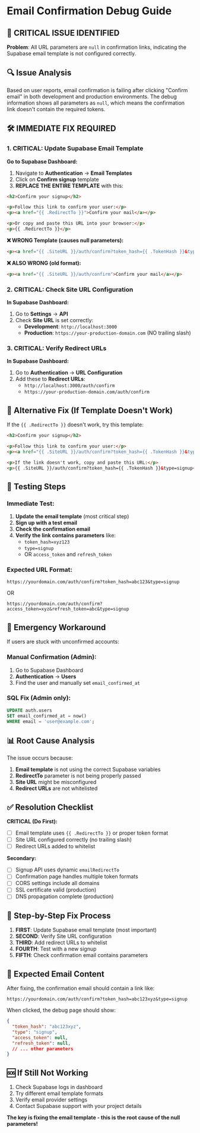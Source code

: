 # Email Confirmation Debug Guide

## 🚨 CRITICAL ISSUE IDENTIFIED

**Problem**: All URL parameters are `null` in confirmation links, indicating the Supabase email template is not configured correctly.

## 🔍 Issue Analysis

Based on user reports, email confirmation is failing after clicking "Confirm email" in both development and production environments. The debug information shows all parameters as `null`, which means the confirmation link doesn't contain the required tokens.

## 🛠️ IMMEDIATE FIX REQUIRED

### 1. **CRITICAL**: Update Supabase Email Template

**Go to Supabase Dashboard:**
1. Navigate to **Authentication** → **Email Templates**
2. Click on **Confirm signup** template
3. **REPLACE THE ENTIRE TEMPLATE** with this:

```html
<h2>Confirm your signup</h2>

<p>Follow this link to confirm your user:</p>
<p><a href="{{ .RedirectTo }}">Confirm your mail</a></p>

<p>Or copy and paste this URL into your browser:</p>
<p>{{ .RedirectTo }}</p>
```

**❌ WRONG Template (causes null parameters):**
```html
<p><a href="{{ .SiteURL }}/auth/confirm?token_hash={{ .TokenHash }}&type=signup">Confirm your mail</a></p>
```

**❌ ALSO WRONG (old format):**
```html
<p><a href="{{ .SiteURL }}/auth/confirm">Confirm your mail</a></p>
```

### 2. **CRITICAL**: Check Site URL Configuration

**In Supabase Dashboard:**
1. Go to **Settings** → **API**
2. Check **Site URL** is set correctly:
   - **Development**: `http://localhost:3000`
   - **Production**: `https://your-production-domain.com` (NO trailing slash)

### 3. **CRITICAL**: Verify Redirect URLs

**In Supabase Dashboard:**
1. Go to **Authentication** → **URL Configuration**
2. Add these to **Redirect URLs**:
   - `http://localhost:3000/auth/confirm`
   - `https://your-production-domain.com/auth/confirm`

## 🔧 Alternative Fix (If Template Doesn't Work)

If the `{{ .RedirectTo }}` doesn't work, try this template:

```html
<h2>Confirm your signup</h2>

<p>Follow this link to confirm your user:</p>
<p><a href="{{ .SiteURL }}/auth/confirm?token_hash={{ .TokenHash }}&type=signup">Confirm your mail</a></p>

<p>If the link doesn't work, copy and paste this URL:</p>
<p>{{ .SiteURL }}/auth/confirm?token_hash={{ .TokenHash }}&type=signup</p>
```

## 🧪 Testing Steps

### Immediate Test:
1. **Update the email template** (most critical step)
2. **Sign up with a test email**
3. **Check the confirmation email**
4. **Verify the link contains parameters** like:
   - `token_hash=xyz123`
   - `type=signup`
   - OR `access_token` and `refresh_token`

### Expected URL Format:
```
https://yourdomain.com/auth/confirm?token_hash=abc123&type=signup
```
OR
```
https://yourdomain.com/auth/confirm?access_token=xyz&refresh_token=abc&type=signup
```

## 🚨 Emergency Workaround

If users are stuck with unconfirmed accounts:

### Manual Confirmation (Admin):
1. Go to Supabase Dashboard
2. **Authentication** → **Users**
3. Find the user and manually set `email_confirmed_at`

### SQL Fix (Admin only):
```sql
UPDATE auth.users 
SET email_confirmed_at = now() 
WHERE email = 'user@example.com';
```

## 📊 Root Cause Analysis

The issue occurs because:
1. **Email template** is not using the correct Supabase variables
2. **RedirectTo** parameter is not being properly passed
3. **Site URL** might be misconfigured
4. **Redirect URLs** are not whitelisted

## ✅ Resolution Checklist

**CRITICAL (Do First):**
- [ ] Email template uses `{{ .RedirectTo }}` or proper token format
- [ ] Site URL configured correctly (no trailing slash)
- [ ] Redirect URLs added to whitelist

**Secondary:**
- [ ] Signup API uses dynamic `emailRedirectTo`
- [ ] Confirmation page handles multiple token formats
- [ ] CORS settings include all domains
- [ ] SSL certificate valid (production)
- [ ] DNS propagation complete (production)

## 🔄 Step-by-Step Fix Process

1. **FIRST**: Update Supabase email template (most important)
2. **SECOND**: Verify Site URL configuration
3. **THIRD**: Add redirect URLs to whitelist
4. **FOURTH**: Test with a new signup
5. **FIFTH**: Check confirmation email contains parameters

## 📧 Expected Email Content

After fixing, the confirmation email should contain a link like:
```
https://yourdomain.com/auth/confirm?token_hash=abc123xyz&type=signup
```

When clicked, the debug page should show:
```json
{
  "token_hash": "abc123xyz",
  "type": "signup",
  "access_token": null,
  "refresh_token": null,
  // ... other parameters
}
```

## 🆘 If Still Not Working

1. Check Supabase logs in dashboard
2. Try different email template formats
3. Verify email provider settings
4. Contact Supabase support with your project details

**The key is fixing the email template - this is the root cause of the null parameters!** 
